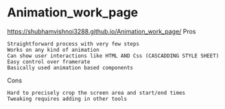# Animation_work_page
 https://shubhamvishnoi3288.github.io/Animation_work_page/
 Pros
 
    Straightforward process with very few steps
    Works on any kind of animation
    Can show user interactions like HTML AND Css (CASCADDING STYLE SHEET)
    Easy control over framerate
    Basically used animation based components
Cons

    Hard to precisely crop the screen area and start/end times
    Tweaking requires adding in other tools
